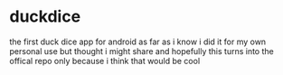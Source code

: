 # duckdice
the first duck dice app for android as far as i know i did it for my own personal use but thought i might share and hopefully this turns into the offical repo only because i think that would be cool
